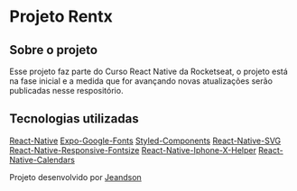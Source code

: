 # Projeto Rentx

## Sobre o projeto
Esse projeto faz parte do Curso React Native da Rocketseat, o projeto está na fase inicial e a medida que for avançando novas atualizações serão publicadas nesse respositório.

## Tecnologias utilizadas

[React-Native][reactnative]
[Expo-Google-Fonts][fonts]
[Styled-Components][style]
[React-Native-SVG][svg]
[React-Native-Responsive-Fontsize][size]
[React-Native-Iphone-X-Helper][iphone]
[React-Native-Calendars][calendar]



Projeto desenvolvido por [Jeandson](https://www.linkedin.com/in/jeandson/)

[reactnative]:https://reactnative.dev/
[fonts]:https://docs.expo.dev/guides/using-custom-fonts/
[style]:https://styled-components.com/
[svg]:https://github.com/react-native-svg/react-native-svg
[size]:https://www.npmjs.com/package/react-native-responsive-fontsize
[iphone]:https://github.com/ptelad/react-native-iphone-x-helper
[calendar]:https://github.com/wix/react-native-calendars